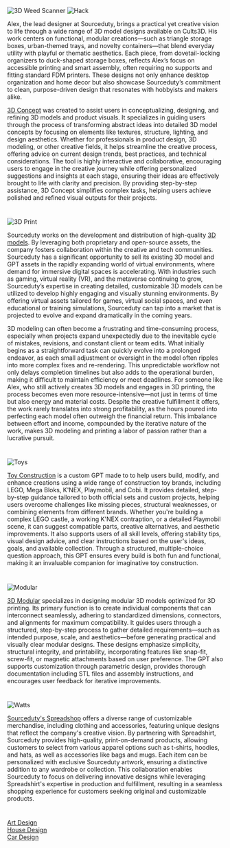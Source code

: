 ![3D Weed Scanner](https://github.com/user-attachments/assets/bc69b47a-d60c-4bfa-885f-fe69ad9264d7)
![Hack](https://github.com/user-attachments/assets/8c75c311-ebdd-4b81-9fc7-dec586efaa1a)

Alex, the lead designer at Sourceduty, brings a practical yet creative vision to life through a wide range of 3D model designs available on Cults3D. His work centers on functional, modular creations—such as triangle storage boxes, urban-themed trays, and novelty containers—that blend everyday utility with playful or thematic aesthetics. Each piece, from dovetail-locking organizers to duck-shaped storage boxes, reflects Alex’s focus on accessible printing and smart assembly, often requiring no supports and fitting standard FDM printers. These designs not only enhance desktop organization and home decor but also showcase Sourceduty’s commitment to clean, purpose-driven design that resonates with hobbyists and makers alike.

[3D Concept](https://chatgpt.com/g/g-JAsawu1Lv-3d-concept) was created to assist users in conceptualizing, designing, and refining 3D models and product visuals. It specializes in guiding users through the process of transforming abstract ideas into detailed 3D model concepts by focusing on elements like textures, structure, lighting, and design aesthetics. Whether for professionals in product design, 3D modeling, or other creative fields, it helps streamline the creative process, offering advice on current design trends, best practices, and technical considerations. The tool is highly interactive and collaborative, encouraging users to engage in the creative journey while offering personalized suggestions and insights at each stage, ensuring their ideas are effectively brought to life with clarity and precision. By providing step-by-step assistance, 3D Concept simplifies complex tasks, helping users achieve polished and refined visual outputs for their projects.

#

![3D Print](https://github.com/user-attachments/assets/ddf1ce7f-d6c3-420c-89e5-1dfef323de7a)

Sourceduty works on the development and distribution of high-quality [3D models](https://cults3d.com/en/users/sourceduty/3d-models). By leveraging both proprietary and open-source assets, the company fosters collaboration within the creative and tech communities. Sourceduty has a significant opportunity to sell its existing 3D model and GPT assets in the rapidly expanding world of virtual environments, where demand for immersive digital spaces is accelerating. With industries such as gaming, virtual reality (VR), and the metaverse continuing to grow, Sourceduty’s expertise in creating detailed, customizable 3D models can be utilized to develop highly engaging and visually stunning environments. By offering virtual assets tailored for games, virtual social spaces, and even educational or training simulations, Sourceduty can tap into a market that is projected to evolve and expand dramatically in the coming years.

3D modeling can often become a frustrating and time-consuming process, especially when projects expand unexpectedly due to the inevitable cycle of mistakes, revisions, and constant client or team edits. What initially begins as a straightforward task can quickly evolve into a prolonged endeavor, as each small adjustment or oversight in the model often ripples into more complex fixes and re-rendering. This unpredictable workflow not only delays completion timelines but also adds to the operational burden, making it difficult to maintain efficiency or meet deadlines. For someone like Alex, who still actively creates 3D models and engages in 3D printing, the process becomes even more resource-intensive—not just in terms of time but also energy and material costs. Despite the creative fulfillment it offers, the work rarely translates into strong profitability, as the hours poured into perfecting each model often outweigh the financial return. This imbalance between effort and income, compounded by the iterative nature of the work, makes 3D modeling and printing a labor of passion rather than a lucrative pursuit.

#

![Toys](https://github.com/user-attachments/assets/d899f697-e3ea-40e1-8352-e2bbbe281328)

[Toy Construction](https://chatgpt.com/g/g-6782cbf29b108191a4c5a8fdd869dfb8-toy-construction) is a custom GPT made to to help users build, modify, and enhance creations using a wide range of construction toy brands, including LEGO, Mega Bloks, K'NEX, Playmobil, and Cobi. It provides detailed, step-by-step guidance tailored to both official sets and custom projects, helping users overcome challenges like missing pieces, structural weaknesses, or combining elements from different brands. Whether you're building a complex LEGO castle, a working K'NEX contraption, or a detailed Playmobil scene, it can suggest compatible parts, creative alternatives, and aesthetic improvements. It also supports users of all skill levels, offering stability tips, visual design advice, and clear instructions based on the user's ideas, goals, and available collection. Through a structured, multiple-choice question approach, this GPT ensures every build is both fun and functional, making it an invaluable companion for imaginative toy construction.

#

![Modular](https://github.com/user-attachments/assets/39995664-9ad9-4996-9142-fe0cac2a6282)

[3D Modular](https://chatgpt.com/g/g-6786e16f69fc81918d023aa54b52766f-3d-modular) specializes in designing modular 3D models optimized for 3D printing. Its primary function is to create individual components that can interconnect seamlessly, adhering to standardized dimensions, connectors, and alignments for maximum compatibility. It guides users through a structured, step-by-step process to gather detailed requirements—such as intended purpose, scale, and aesthetics—before generating practical and visually clear modular designs. These designs emphasize simplicity, structural integrity, and printability, incorporating features like snap-fit, screw-fit, or magnetic attachments based on user preference. The GPT also supports customization through parametric design, provides thorough documentation including STL files and assembly instructions, and encourages user feedback for iterative improvements.

#

![Watts](https://github.com/user-attachments/assets/51f95ed2-f7ba-4fc1-9256-37de7b9568ed)

[Sourceduty's Spreadshop](https://sourceduty.com/spreadshirt) offers a diverse range of customizable merchandise, including clothing and accessories, featuring unique designs that reflect the company's creative vision. By partnering with Spreadshirt, Sourceduty provides high-quality, print-on-demand products, allowing customers to select from various apparel options such as t-shirts, hoodies, and hats, as well as accessories like bags and mugs. Each item can be personalized with exclusive Sourceduty artwork, ensuring a distinctive addition to any wardrobe or collection. This collaboration enables Sourceduty to focus on delivering innovative designs while leveraging Spreadshirt's expertise in production and fulfillment, resulting in a seamless shopping experience for customers seeking original and customizable products.

#

[Art Design](https://github.com/sourceduty/Art_Design)
<br>
[House Design](https://github.com/sourceduty/House_Design)
<br>
[Car Design](https://github.com/sourceduty/Car_Design)
